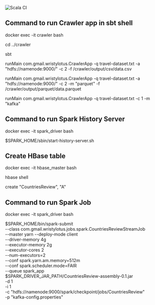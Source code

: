 ![Scala CI](https://github.com/alextalanov/Crawler/workflows/Scala%20CI/badge.svg?branch=master&event=push)

## Command to run Crawler app in sbt shell

docker exec -it crawler bash

cd ../crawler

sbt

runMain com.gmail.wristylotus.CrawlerApp -q travel-dataset.txt -a "hdfs://namenode:9000/" -c 2 -f /crawler/output/csv/data.csv

runMain com.gmail.wristylotus.CrawlerApp -q travel-dataset.txt -a "hdfs://namenode:9000/" -c 2 -m "parquet" -f /crawler/output/parquet/data.parquet

runMain com.gmail.wristylotus.CrawlerApp -q travel-dataset.txt -c 1 -m "kafka"

## Command to run Spark History Server

docker exec -it spark_driver bash

$SPARK_HOME/sbin/start-history-server.sh

## Create HBase table

docker exec -it hbase_master bash

hbase shell

create "CountriesReview", "A"

## Command to run Spark Job

docker exec -it spark_driver bash

$SPARK_HOME/bin/spark-submit \
    --class com.gmail.wristylotus.jobs.spark.CountriesReviewStreamJob \
    --master yarn --deploy-mode client \
    --driver-memory 4g \
    --executor-memory 2g \
    --executor-cores 2 \
    --num-executors=2 \
    --conf spark.yarn.am.memory=512m \
    --conf spark.scheduler.mode=FAIR \
    --queue spark_app \
    $SPARK_DRIVER_JAR_PATH/CountriesReview-assembly-0.1.jar \
    -d 1 \
    -i 1 \
    -c "hdfs://namenode:9000/spark/checkpoint/jobs/CountriesReview" \
    -p "kafka-config.properties"

